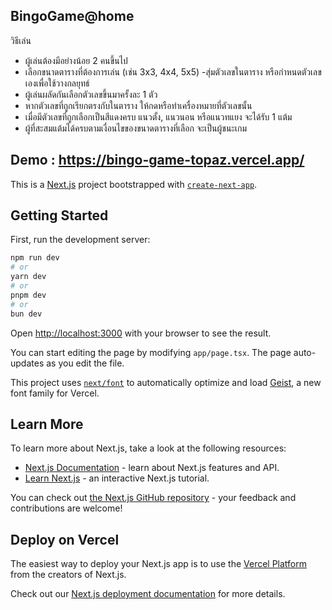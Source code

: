 ## BingoGame@home
วิธีเล่น
- ผู้เล่นต้องมีอย่างน้อย 2 คนขึ้นไป
- เลือกขนาดตารางที่ต้องการเล่น (เช่น 3x3, 4x4, 5x5)
 -สุ่มตัวเลขในตาราง หรือกำหนดตัวเลขเองเพื่อใช้วางกลยุทธ์
- ผู้เล่นผลัดกันเลือกตัวเลขขึ้นมาครั้งละ 1 ตัว
- หากตัวเลขที่ถูกเรียกตรงกับในตาราง ให้กดหรือทำเครื่องหมายที่ตัวเลขนั้น
- เมื่อมีตัวเลขที่ถูกเลือกเป็นสีแดงครบ แนวตั้ง, แนวนอน หรือแนวทแยง จะได้รับ 1 แต้ม
- ผู้ที่สะสมแต้มได้ครบตามเงื่อนไขของขนาดตารางที่เลือก จะเป็นผู้ชนะเกม

## Demo : https://bingo-game-topaz.vercel.app/

This is a [Next.js](https://nextjs.org) project bootstrapped with [`create-next-app`](https://nextjs.org/docs/app/api-reference/cli/create-next-app).

## Getting Started

First, run the development server:

```bash
npm run dev
# or
yarn dev
# or
pnpm dev
# or
bun dev
```

Open [http://localhost:3000](http://localhost:3000) with your browser to see the result.

You can start editing the page by modifying `app/page.tsx`. The page auto-updates as you edit the file.

This project uses [`next/font`](https://nextjs.org/docs/app/building-your-application/optimizing/fonts) to automatically optimize and load [Geist](https://vercel.com/font), a new font family for Vercel.

## Learn More

To learn more about Next.js, take a look at the following resources:

- [Next.js Documentation](https://nextjs.org/docs) - learn about Next.js features and API.
- [Learn Next.js](https://nextjs.org/learn) - an interactive Next.js tutorial.

You can check out [the Next.js GitHub repository](https://github.com/vercel/next.js) - your feedback and contributions are welcome!

## Deploy on Vercel

The easiest way to deploy your Next.js app is to use the [Vercel Platform](https://vercel.com/new?utm_medium=default-template&filter=next.js&utm_source=create-next-app&utm_campaign=create-next-app-readme) from the creators of Next.js.

Check out our [Next.js deployment documentation](https://nextjs.org/docs/app/building-your-application/deploying) for more details.
